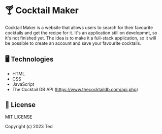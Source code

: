 # :cocktail: Cocktail Maker

Cocktail Maker is a website that allows users to search for their favourite cocktails and get the recipe for it. It's an application still on developmnt, so it's not finished yet. The idea is to make it a full-stack application, so it will be possible to create an account and save your favourite cocktails.

## :desktop_computer: Technologies
- HTML
- CSS
- JavaScript
- The Cocktail DB API (https://www.thecocktaildb.com/api.php)

## :page_facing_up: License
[MIT LICENSE](LICENSE)

Copyright (c) 2023 Ted